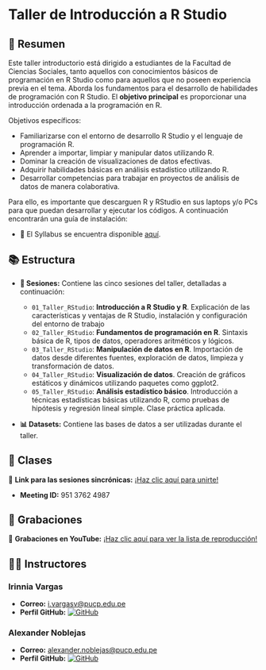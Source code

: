 # Taller de Introducción a R Studio 

## 📄 Resumen
Este taller introductorio está dirigido a estudiantes de la Facultad de Ciencias Sociales, tanto aquellos con conocimientos básicos de programación en R Studio como para aquellos que no poseen experiencia previa en el tema. Aborda los fundamentos para el desarrollo de habilidades de programación con R Studio.
El **objetivo principal** es proporcionar una introducción ordenada a la programación en R. 

Objetivos específicos:

- Familiarizarse con el entorno de desarrollo R Studio y el lenguaje de programación R.
- Aprender a importar, limpiar y manipular datos utilizando R.
- Dominar la creación de visualizaciones de datos efectivas.
- Adquirir habilidades básicas en análisis estadístico utilizando R.
- Desarrollar competencias para trabajar en proyectos de análisis de datos de manera colaborativa.

Para ello, es importante que descarguen R y RStudio en sus laptops y/o PCs para que puedan desarrollar y ejecutar los códigos. A continuación encontrarán una guía de instalación:

- 📑 El Syllabus se encuentra disponible [aquí](https://docs.google.com/document/d/1OI9TeiqeONJFMSY4hN0P7W24l1IoyZXw/edit?usp=sharing&ouid=100657601344850350475&rtpof=true&sd=true).

## 📚 Estructura
- **📅 Sesiones:** Contiene las cinco sesiones del taller, detalladas a continuación:
  - `01_Taller_RStudio`: **Introducción a R Studio y R**. Explicación de las características y ventajas de R Studio, instalación y configuración del entorno de trabajo
  - `02_Taller_RStudio`: **Fundamentos de programación en R**. Sintaxis básica de R, tipos de datos, operadores aritméticos y lógicos.
  - `03_Taller_RStudio`: **Manipulación de datos en R**. Importación de datos desde diferentes fuentes, exploración de datos, limpieza y transformación de datos.
  - `04_Taller_RStudio`: **Visualización de datos**. Creación de gráficos estáticos y dinámicos utilizando paquetes como ggplot2.
  - `05_Taller_RStudio`: **Análisis estadístico básico**. Introducción a técnicas estadísticas básicas utilizando R, como pruebas de hipótesis y regresión lineal simple. Clase práctica aplicada.
    
- **📊 Datasets:** Contiene las bases de datos a ser utilizadas durante el taller.

## 📆 Clases
🔗 **Link para las sesiones sincrónicas:** [¡Haz clic aquí para unirte!](https://pucp.zoom.us/j/97199273094?pwd=DL6zJnAXsbIeah7ioRB51xXaJDmrKU.1) 

- **Meeting ID:** 951 3762 4987
  
## 🎥 Grabaciones
🎥 **Grabaciones en YouTube:** [¡Haz clic aquí para ver la lista de reproducción!](https://youtu.be/Ef_NRrffd0A)


## 👨‍🏫 Instructores

### Irinnia Vargas
- **Correo:** [i.vargasv@pucp.edu.pe](mailto:i.vargasv@pucp.edu.pe)
- **Perfil GitHub:** [![GitHub](https://img.shields.io/badge/-GitHub-black?style=flat-square&logo=github)](https://github.com/IrinniaV)

### Alexander Noblejas
- **Correo:** [alexander.noblejas@pucp.edu.pe](alexander.noblejas@pucp.edu.pe)
- **Perfil GitHub:** [![GitHub](https://img.shields.io/badge/-GitHub-black?style=flat-square&logo=github)](https://github.com/AlexNoblejas)



